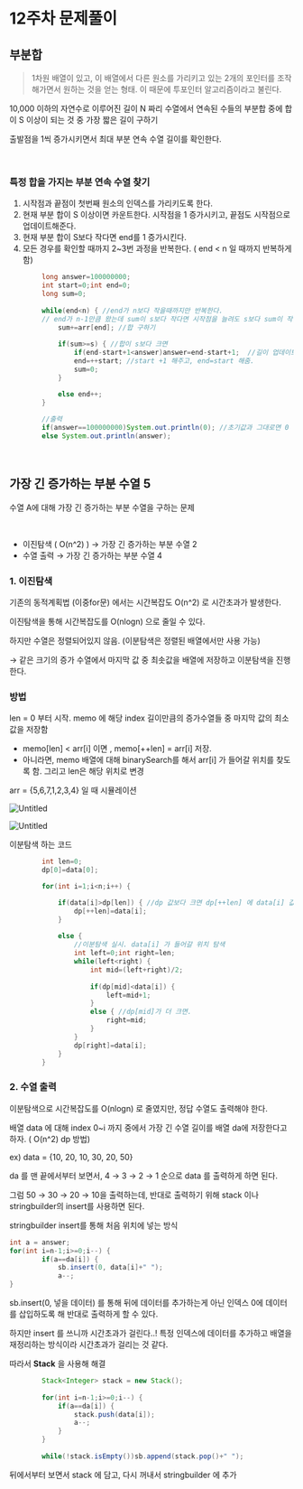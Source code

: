 # 12주차 문제풀이

## 부분합

> 1차원 배열이 있고, 이 배열에서 다른 원소를 가리키고 있는 2개의 포인터를 조작해가면서 원하는 것을 얻는 형태. 이 때문에 투포인터 알고리즘이라고 불린다.
> 

10,000 이하의 자연수로 이루어진 길이 N 짜리 수열에서 연속된 수들의 부분합 중에 합이 S 이상이 되는 것 중 가장 짧은 길이 구하기

출발점을 1씩 증가시키면서 최대 부분 연속 수열 길이를 확인한다.

</br>

### 특정 합을 가지는 부분 연속 수열 찾기

1. 시작점과 끝점이 첫번째 원소의 인덱스를 가리키도록 한다.
2. 현재 부분 합이 S 이상이면 카운트한다. 시작점을 1 증가시키고, 끝점도 시작점으로 업데이트해준다.
3. 현재 부분 합이 S보다 작다면 end를 1 증가시킨다.
4. 모든 경우를 확인할 때까지 2~3번 과정을 반복한다. ( end < n 일 때까지 반복하게 함)

```java
		long answer=100000000;
		int start=0;int end=0;
		long sum=0;
		
		while(end<n) { //end가 n보다 작을때까지만 반복한다.
		// end가 n-1만큼 왔는데 sum이 s보다 작다면 시작점을 늘려도 s보다 sum이 작음
			sum+=arr[end]; //합 구하기
			
			if(sum>=s) { //합이 s보다 크면
				if(end-start+1<answer)answer=end-start+1;  //길이 업데이트
				end=++start; //start +1 해주고, end=start 해줌.
				sum=0;
			}

			else end++;
		}
		
		//출력
		if(answer==100000000)System.out.println(0); //초기값과 그대로면 0 출력
		else System.out.println(answer);
```

</br>


## 가장 긴 증가하는 부분 수열 5

수열 A에 대해 가장 긴 증가하는 부분 수열을 구하는 문제

</br>

- 이진탐색 ( O(n^2) ) → 가장 긴 증가하는 부분 수열 2
- 수열 출력 → 가장 긴 증가하는 부분 수열 4

### 1. 이진탐색

기존의 동적계획법 (이중for문) 에서는 시간복잡도 O(n^2) 로 시간초과가 발생한다.

이진탐색을 통해 시간복잡도를 O(nlogn) 으로 줄일 수 있다.

하지만 수열은 정렬되어있지 않음. (이분탐색은 정렬된 배열에서만 사용 가능) 

→ 같은 크기의 증가 수열에서 마지막 값 중 최솟값을 배열에 저장하고 이분탐색을 진행한다.

### 방법

len = 0 부터 시작. memo 에 해당 index 길이만큼의 증가수열들 중 마지막 값의 최소값을 저장함

- memo[len] < arr[i] 이면 , memo[++len] = arr[i] 저장.
- 아니라면, memo 배열에 대해 binarySearch를 해서 arr[i] 가 들어갈 위치를 찾도록 함. 그리고 len은 해당 위치로 변경

arr = {5,6,7,1,2,3,4} 일 때 시뮬레이션

![Untitled](https://s3-us-west-2.amazonaws.com/secure.notion-static.com/614695c4-e12c-4a6a-b7cf-582c50a75abe/Untitled.png)

![Untitled](https://s3-us-west-2.amazonaws.com/secure.notion-static.com/95ae18f0-91c9-4561-961f-3de7133173f3/Untitled.png)

이분탐색 하는 코드

```java
		int len=0;
		dp[0]=data[0];

		for(int i=1;i<n;i++) {

			if(data[i]>dp[len]) { //dp 값보다 크면 dp[++len] 에 data[i] 값 저장
				dp[++len]=data[i];
			}
			
			else {
				//이분탐색 실시. data[i] 가 들어갈 위치 탐색
				int left=0;int right=len;
				while(left<right) {
					int mid=(left+right)/2;	
					
					if(dp[mid]<data[i]) {
						left=mid+1;
					}
					else { //dp[mid]가 더 크면.
						right=mid;
					}
				}
				dp[right]=data[i];
			}				
		}
```

### 2. 수열 출력

이분탐색으로 시간복잡도를 O(nlogn) 로 줄였지만, 정답 수열도 출력해야 한다.

배열 data 에 대해 index 0~i 까지 중에서 가장 긴 수열 길이를 배열 da에 저장한다고 하자. ( O(n^2) dp 방법)

ex) data = {10, 20, 10, 30, 20, 50}

da 를 맨 끝에서부터 보면서, 4 → 3 → 2 → 1 순으로 data 를 출력하게 하면 된다.

그럼 50 → 30 → 20 → 10을 출력하는데, 반대로 출력하기 위해 stack 이나 stringbuilder의 insert를 사용하면 된다.

stringbuilder insert를 통해 처음 위치에 넣는 방식

```java
int a = answer;
for(int i=n-1;i>=0;i--) {
		if(a==da[i]) {
			sb.insert(0, data[i]+" ");
			a--;
}
```

sb.insert(0, 넣을 데이터) 를 통해 뒤에 데이터를 추가하는게 아닌 인덱스 0에 데이터를 삽입하도록 해 반대로 출력하게 할 수 있다.

하지만 insert 를 쓰니까 시간초과가 걸린다..! 특정 인덱스에 데이터를 추가하고 배열을 재정리하는 방식이라 시간초과가 걸리는 것 같다.

따라서 **Stack** 을 사용해 해결

```java
		Stack<Integer> stack = new Stack();
		
		for(int i=n-1;i>=0;i--) {
			if(a==da[i]) {
				stack.push(data[i]);
				a--;
			}
		}
		
		while(!stack.isEmpty())sb.append(stack.pop()+" ");
```

뒤에서부터 보면서 stack 에 담고, 다시 꺼내서 stringbuilder 에 추가

